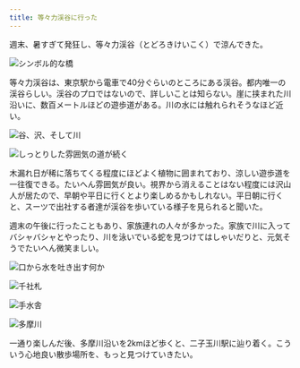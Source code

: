 ```yaml
---
title: 等々力渓谷に行った
---
```

週末、暑すぎて発狂し、等々力渓谷（とどろきけいこく）で涼んできた。

![](https://lh4.googleusercontent.com/3Nm_TnVeXfPnpAKdPcnsjrH4OF4CltaiplFtchEO3yQ0XhT4BywRKwoXURqBI8AGxDNB0lf2iJVsBk8crD3ZszYndhyyMDJtCSWn7SW5fbQbelIvQdBMIoM28LBjDB0g0cjrvshr7gBNWABxuNjiRPA "シンボル的な橋")

等々力渓谷は、東京駅から電車で40分ぐらいのところにある渓谷。都内唯一の渓谷らしい。渓谷のプロではないので、詳しいことは知らない。崖に挟まれた川沿いに、数百メートルほどの遊歩道がある。川の水には触れられそうなほど近い。

![](https://lh5.googleusercontent.com/QNNbLlvF3R89CGeTSEsYbtUooLdt36skcm-IRAUGeJky9kF7ExwT-VtGXXeg2pVPPi6tR4UPvApmWGuuyleDIIUtcDeJ_7ulBkJBO39h2z9lKlLiMxenArX-aCvDj-S80clOJixNQCjqnyekXDRStxY "谷、沢、そして川")

![](https://lh6.googleusercontent.com/ahM8es7yVO95yqddYad71DRO2hmHZBa8YCbACQQh8VU_ebls97mQE9jQ8jD8mZBVCbC6cnUIKLXoiF_Q49vkBCQ-8lXBViX5VSQT8hF7Xi0GqLmGrsr_0eFl6xzYyCQzQqMtAS18i5ZiNOt7JvfDXd4 "しっとりした雰囲気の道が続く")

木漏れ日が稀に落ちてくる程度にほどよく植物に囲まれており、涼しい遊歩道を一往復できる。たいへん雰囲気が良い。視界から消えることはない程度には沢山人が居たので、早朝や平日に行くとより楽しめるかもしれない。平日朝に行くと、スーツで出社する者達が渓谷を歩いている様子を見られると聞いた。

週末の午後に行ったこともあり、家族連れの人々が多かった。家族で川に入ってバシャバシャとやったり、川を泳いでいる蛇を見つけてはしゃいだりと、元気そうでたいへん微笑ましい。

![](https://lh6.googleusercontent.com/ruyRLfL6j1jRA8EqNcP047HC1y4n8PTztJYTm98uA3yD6wnA_HXW0uksQzJNnxXok9xlBiRmzSYf2EVFEzKT4nknJ-Gn8HHWznXEONMgXDRLfV3ra1QcSOgwKiAAeUAvvj9jMNaLlHjuOJY18mQHBAw "口から水を吐き出す何か")

![](https://lh6.googleusercontent.com/1cyXBxJVjrMxUEUwgceyW_LF1j99lOuD6WVNbLQcaQowshryuCxalcb3Ubr4a86Pwomqz95IoYaNRZIqz8tiWV3F15CZnYIfBQRxullD2mJKO9_fD2y85myRGk7GrEKxq6znRg34kDaXiEEf-D2o0ZA "千社札")

![](https://lh5.googleusercontent.com/GMCIkx175vHJsUo2ZeSM-NUh-UB3jrgDx1jbQp3K_epb6bPjkMZPrGtvX0ecEKRJBUkJ2DsBS-SzG6kv7WkKAKyv04aVIB0EPd0rYvw_91sKl37bi9uO6LKq9CY9gNeGxf1tkOsvEYfhgvTs51vUprM "手水舎")

![](https://lh4.googleusercontent.com/o7Nn7Bu-_0c4VI4C7eBNOslCtB3ebOxAwmaRod8nxJkUahv466QJRCsPUjlH2xUjTW67UKn9Msyhtqv5YUzAi0xiK3MNoR462qaBKtF0wuBnIe41BM3LwlIBQ8KoeW52SOauWE5jsh8xQpFsNrcSFB4 "多摩川")

一通り楽しんだ後、多摩川沿いを2kmほど歩くと、二子玉川駅に辿り着く。こういう心地良い散歩場所を、もっと見つけていきたい。
